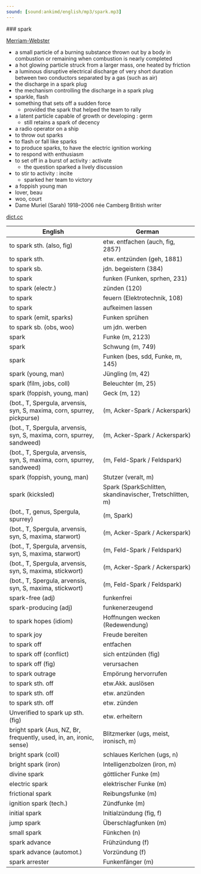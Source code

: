 ```yaml
---
sound: [sound:ankimd/english/mp3/spark.mp3]
---
```


\### spark

[Merriam-Webster](https://www.merriam-webster.com/dictionary/spark)

- a small particle of a burning substance thrown out by a body in combustion or remaining when combustion is nearly completed
- a hot glowing particle struck from a larger mass, one heated by friction
- a luminous disruptive electrical discharge of very short duration between two conductors separated by a gas (such as air)
- the discharge in a spark plug
- the mechanism controlling the discharge in a spark plug
- sparkle, flash
- something that sets off a sudden force
    - provided the spark that helped the team to rally
- a latent particle capable of growth or developing : germ
    - still retains a spark of decency
- a radio operator on a ship
- to throw out sparks
- to flash or fall like sparks
- to produce sparks, to have the electric ignition working
- to respond with enthusiasm
- to set off in a burst of activity : activate
    - the question sparked a lively discussion
- to stir to activity : incite
    - sparked her team to victory
- a foppish young man
- lover, beau
- woo, court
- Dame Muriel (Sarah) 1918–2006 née Camberg British writer

[dict.cc](https://www.dict.cc/spark)

| English        | German       |
| -------------- | ------------ |
| to spark sth. (also, fig) | etw. entfachen (auch, fig, 2857) |
| to spark sth. | etw. entzünden (geh, 1881) |
| to spark sb. | jdn. begeistern (384) |
| to spark | funken (Funken, sprhen, 231) |
| to spark (electr.) | zünden (120) |
| to spark | feuern (Elektrotechnik, 108) |
| to spark | aufkeimen lassen |
| to spark (emit, sparks) | Funken sprühen |
| to spark sb. (obs, woo) | um jdn. werben |
| spark | Funke (m, 2123) |
| spark | Schwung (m, 749) |
| spark | Funken (bes, sdd, Funke, m, 145) |
| spark (young, man) | Jüngling (m, 42) |
| spark (film, jobs, coll) | Beleuchter (m, 25) |
| spark (foppish, young, man) | Geck (m, 12) |
|  (bot., T, Spergula, arvensis, syn, S, maxima, corn, spurrey, pickpurse) |  (m, Acker-Spark / Ackerspark) |
|  (bot., T, Spergula, arvensis, syn, S, maxima, corn, spurrey, sandweed) |  (m, Acker-Spark / Ackerspark) |
|  (bot., T, Spergula, arvensis, syn, S, maxima, corn, spurrey, sandweed) |  (m, Feld-Spark / Feldspark) |
| spark (foppish, young, man) | Stutzer (veralt, m) |
| spark (kicksled) | Spark (SparkSchlitten, skandinavischer, Tretschlitten, m) |
|  (bot., T, genus, Spergula, spurrey) |  (m, Spark) |
|  (bot., T, Spergula, arvensis, syn, S, maxima, starwort) |  (m, Acker-Spark / Ackerspark) |
|  (bot., T, Spergula, arvensis, syn, S, maxima, starwort) |  (m, Feld-Spark / Feldspark) |
|  (bot., T, Spergula, arvensis, syn, S, maxima, stickwort) |  (m, Acker-Spark / Ackerspark) |
|  (bot., T, Spergula, arvensis, syn, S, maxima, stickwort) |  (m, Feld-Spark / Feldspark) |
| spark-free (adj) | funkenfrei |
| spark-producing (adj) | funkenerzeugend |
| to spark hopes (idiom) | Hoffnungen wecken (Redewendung) |
| to spark joy | Freude bereiten |
| to spark off | entfachen |
| to spark off (conflict) | sich entzünden (fig) |
| to spark off (fig) | verursachen |
| to spark outrage | Empörung hervorrufen |
| to spark sth. off | etw.Akk. auslösen |
| to spark sth. off | etw. anzünden |
| to spark sth. off | etw. zünden |
| Unverified to spark up sth. (fig) | etw. erheitern |
| bright spark (Aus, NZ, Br, frequently, used, in, an, ironic, sense) | Blitzmerker (ugs, meist, ironisch, m) |
| bright spark (coll) | schlaues Kerlchen (ugs, n) |
| bright spark (iron) | Intelligenzbolzen (iron, m) |
| divine spark | göttlicher Funke (m) |
| electric spark | elektrischer Funke (m) |
| frictional spark | Reibungsfunke (m) |
| ignition spark (tech.) | Zündfunke (m) |
| initial spark | Initialzündung (fig, f) |
| jump spark | Überschlagfunken (m) |
| small spark | Fünkchen (n) |
| spark advance | Frühzündung (f) |
| spark advance (automot.) | Vorzündung (f) |
| spark arrester | Funkenfänger (m) |
